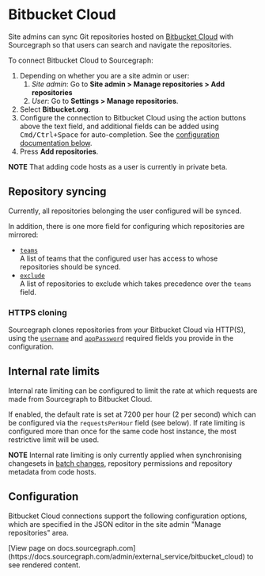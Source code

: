 # Bitbucket Cloud

Site admins can sync Git repositories hosted on [Bitbucket Cloud](https://bitbucket.org) with Sourcegraph so that users can search and navigate the repositories.

To connect Bitbucket Cloud to Sourcegraph:

1. Depending on whether you are a site admin or user:
    1. *Site admin*: Go to **Site admin > Manage repositories > Add repositories**
    1. *User*: Go to **Settings > Manage repositories**.
1. Select **Bitbucket.org**.
1. Configure the connection to Bitbucket Cloud using the action buttons above the text field, and additional fields can be added using <kbd>Cmd/Ctrl+Space</kbd> for auto-completion. See the [configuration documentation below](#configuration).
1. Press **Add repositories**.

**NOTE** That adding code hosts as a user is currently in private beta.

## Repository syncing

Currently, all repositories belonging the user configured will be synced.

In addition, there is one more field for configuring which repositories are mirrored:

- [`teams`](bitbucket_cloud.md#configuration)<br>A list of teams that the configured user has access to whose repositories should be synced.
- [`exclude`](bitbucket_cloud.md#configuration)<br>A list of repositories to exclude which takes precedence over the `teams` field.

### HTTPS cloning

Sourcegraph clones repositories from your Bitbucket Cloud via HTTP(S), using the [`username`](bitbucket_cloud.md#configuration) and [`appPassword`](bitbucket_cloud.md#configuration) required fields you provide in the configuration.

## Internal rate limits

Internal rate limiting can be configured to limit the rate at which requests are made from Sourcegraph to Bitbucket Cloud. 

If enabled, the default rate is set at 7200 per hour (2 per second) which can be configured via the `requestsPerHour` field (see below). If rate limiting is configured more than once for the same code host instance, the most restrictive limit will be used.

**NOTE** Internal rate limiting is only currently applied when synchronising changesets in [batch changes](../../batch_changes/index.md), repository permissions and repository metadata from code hosts.

## Configuration

Bitbucket Cloud connections support the following configuration options, which are specified in the JSON editor in the site admin "Manage repositories" area.

<div markdown-func=jsonschemadoc jsonschemadoc:path="admin/external_service/bitbucket_cloud.schema.json">[View page on docs.sourcegraph.com](https://docs.sourcegraph.com/admin/external_service/bitbucket_cloud) to see rendered content.</div>
